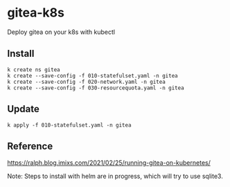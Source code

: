 # gitea-k8s
Deploy gitea on your k8s with kubectl

## Install
```
k create ns gitea
k create --save-config -f 010-statefulset.yaml -n gitea
k create --save-config -f 020-network.yaml -n gitea
k create --save-config -f 030-resourcequota.yaml -n gitea
```
## Update
```
k apply -f 010-statefulset.yaml -n gitea
```


## Reference
https://ralph.blog.imixs.com/2021/02/25/running-gitea-on-kubernetes/

Note: Steps to install with helm are in progress, which will try to use sqlite3.